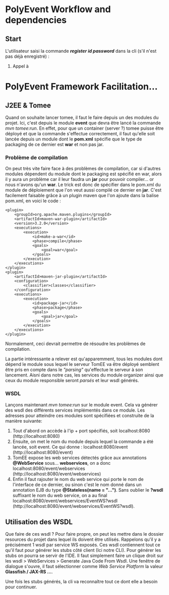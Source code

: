 # PolyEvent Workflow and dependencies

## Start

L'utilisateur saisi la commande ***register id password*** dans la cli (s'il n'est pas déjà enregistré) :
1. Appel à 

# PolyEvent Framework Facilitation...

## J2EE & Tomee

Quand on souhaite lancer tomee, il faut le faire depuis un des modules du projet. Ici, c'est depuis le module **event** que devra être lancé la commande *mvn tomee:run*.
En effet, pour que un container (server ?) tomee puisse être déployé et que la commande s'effectue correctement, il faut qu'elle soit lancée depuis un module dont le **pom.xml** spécifie que le type de packaging de ce dernier est **war** et non pas jar.

### Problème de compilation

On peut très vite faire face à des problèmes de compilation, car si d'autres modules dépendent du module dont le packaging est spécifié en war, alors il y aura un problème car il leur faudra un **jar** pour pouvoir compiler... or nous n'avons qu'un **war**. Le trick est donc de spécifier dans le pom.xml du module de déploiement que l'on veut aussi compilé ce dernier en **jar**. C'est facilement faisable grâce à un plugin maven que l'on ajoute dans la balise pom.xml, en voici le code :

```
<plugin>
    <groupId>org.apache.maven.plugins</groupId>
    <artifactId>maven-war-plugin</artifactId>
    <version>3.2.0</version>
    <executions>
        <execution>
            <id>make-a-war</id>
            <phase>compile</phase>
            <goals>
                <goal>war</goal>
            </goals>
        </execution>
    </executions>
</plugin>
<plugin>
    <artifactId>maven-jar-plugin</artifactId>
    <configuration>
        <classifier>classes</classifier>
    </configuration>
    <executions>
        <execution>
            <id>package-jar</id>
            <phase>package</phase>
            <goals>
                <goal>jar</goal>
            </goals>
        </execution>
    </executions>
</plugin>
```

Normalement, ceci devrait permettre de résoudre les problèmes de compilation.

La partie intéressante a relever est qu'apparemment, tous les modules dont dépend le module sous lequel le serveur TomEE va être déployé semblent être pris en compte dans le *"parsing"* qu'effectue le serveur à son lancement. Aisni dans notre cas, les services du module organizer ainsi que ceux du module responsible seront *parsés* et leur wsdl générés.

### WSDL

Lançons maintenant *mvn tomee:run* sur le module event. Cela va générer des wsdl des différents services implémentés dans ce module. Les adresses pour atteindre ces modules sont spécifiées et construite de la manière suivante:
1. Tout d'abord on accède à l'ip + port spécifiés, soit localhost:8080 (http://localhost:8080)
2. Ensuite, on met le nom du module depuis lequel la commande a été lancée, soit event. Ce qui donne : localhost:8080/event (http://localhost:8080/event)
3. TomEE expose les web services détectés grâce aux annotations **@WebService** sous... **webservices**, on a donc localhost:8080/event/webservices (http://localhost:8080/event/webservices)
4. Enfin il faut rajouter le nom du web service qui porte le nom de l'interface de ce dernier, ou sinon c'est le nom donné dans un annotation EJB du type **@Stateless(name = "...")**. Sans oublier le **?wsdl** suffixant le nom du web service, on a au final localhost:8080/event/webservices/EventWS?wsdl (http://localhost:8080/event/webservices/EventWS?wsdl).

## Utilisation des WSDL

Que faire de ces wsdl ? Pour faire propre, on peut les mettre dans le dossier resources du projet dans lequel ils doivent être utilisés. Rappelons qu'il y a précisément 1 wsdl par service WS exposés. Ces wsdl contiennent tout ce qu'il faut pour générer les stubs côté client (Ici notre CLI). Pour générer les stubs on pourra se servir de l'IDE. Il faut simplement faire un clique droit sur les wsdl > WebServices > Generate Java Code From Wsdl. Une fenêtre de dialogue s'ouvre, il faut sélectionner comme *Web Service Platform* la valeur **Glassfish / JAX-RS ...**.

Une fois les stubs générés, la cli va reconnaître tout ce dont elle a besoin pour continuer.